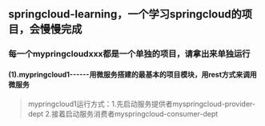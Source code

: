 

## springcloud-learning，一个学习springcloud的项目，会慢慢完成
### 每一个mypringcloudxxx都是一个单独的项目，请拿出来单独运行



#### (1).mypringcloud1------用微服务搭建的最基本的项目模块，用rest方式来调用微服务
> mypringcloud1运行方式：1.先启动服务提供者myspringcloud-provider-dept 2.接着启动服务消费者myspringcloud-consumer-dept
